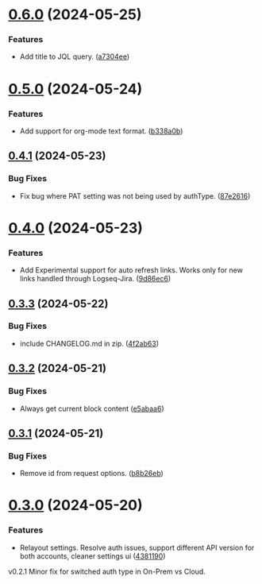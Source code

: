 # [0.6.0](https://github.com/adyscorpius/logseq-jira/compare/v0.5.0...v0.6.0) (2024-05-25)


### Features

* Add title to JQL query. ([a7304ee](https://github.com/adyscorpius/logseq-jira/commit/a7304ee4995cb5e8589aa89903c0717470857a75))

# [0.5.0](https://github.com/adyscorpius/logseq-jira/compare/v0.4.1...v0.5.0) (2024-05-24)


### Features

* Add support for org-mode text format. ([b338a0b](https://github.com/adyscorpius/logseq-jira/commit/b338a0bab0c762ca4a806651fff1b4a48b6e1be4))

## [0.4.1](https://github.com/adyscorpius/logseq-jira/compare/v0.4.0...v0.4.1) (2024-05-23)


### Bug Fixes

* Fix bug where PAT setting was not being used by authType. ([87e2616](https://github.com/adyscorpius/logseq-jira/commit/87e2616b3799b14e2c54a9f69551692e52145bec))

# [0.4.0](https://github.com/adyscorpius/logseq-jira/compare/v0.3.3...v0.4.0) (2024-05-23)


### Features

* Add Experimental support for auto refresh links. Works only for new links handled through Logseq-Jira. ([9d86ec6](https://github.com/adyscorpius/logseq-jira/commit/9d86ec6c663f442742167a9f3c60b9a4ddd7d41e))

## [0.3.3](https://github.com/adyscorpius/logseq-jira/compare/v0.3.2...v0.3.3) (2024-05-22)


### Bug Fixes

* include CHANGELOG.md in zip. ([4f2ab63](https://github.com/adyscorpius/logseq-jira/commit/4f2ab6330af35d32a2acc8a0ebdca256244f762d))

## [0.3.2](https://github.com/adyscorpius/logseq-jira/compare/v0.3.1...v0.3.2) (2024-05-21)


### Bug Fixes

* Always get current block content ([e5abaa6](https://github.com/adyscorpius/logseq-jira/commit/e5abaa641d828f36a9d3d703e4abb7de45719666))

## [0.3.1](https://github.com/adyscorpius/logseq-jira/compare/v0.3.0...v0.3.1) (2024-05-21)


### Bug Fixes

* Remove id from request options. ([b8b26eb](https://github.com/adyscorpius/logseq-jira/commit/b8b26eb4cb30f17ef696b0aa42ede97790d12fcf))

# [0.3.0](https://github.com/adyscorpius/logseq-jira/compare/v0.2.1...v0.3.0) (2024-05-20)


### Features

* Relayout settings. Resolve auth issues, support different API version for both accounts, cleaner settings ui ([4381190](https://github.com/adyscorpius/logseq-jira/commit/4381190ca7b365d50979eda478e473b1a8f4b2bd))

v0.2.1 Minor fix for switched auth type in On-Prem vs Cloud.
